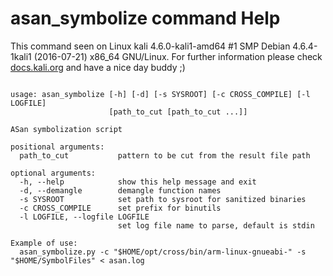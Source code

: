# asan_symbolize command Help
 
 This command seen on Linux kali 4.6.0-kali1-amd64 #1 SMP Debian 4.6.4-1kali1 (2016-07-21) x86_64 GNU/Linux. For further information please check [docs.kali.org](docs.kali.org) and have a nice day buddy ;) 

~~~

usage: asan_symbolize [-h] [-d] [-s SYSROOT] [-c CROSS_COMPILE] [-l LOGFILE]
                      [path_to_cut [path_to_cut ...]]

ASan symbolization script

positional arguments:
  path_to_cut           pattern to be cut from the result file path

optional arguments:
  -h, --help            show this help message and exit
  -d, --demangle        demangle function names
  -s SYSROOT            set path to sysroot for sanitized binaries
  -c CROSS_COMPILE      set prefix for binutils
  -l LOGFILE, --logfile LOGFILE
                        set log file name to parse, default is stdin

Example of use:
  asan_symbolize.py -c "$HOME/opt/cross/bin/arm-linux-gnueabi-" -s "$HOME/SymbolFiles" < asan.log

~~~

